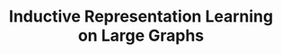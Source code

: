 ---
title:  Inductive Representation Learning on Large Graphs

excerpt: GNN, Graphsage

toc : true
toc_sticky : true  

use_math: true

categories:
  - papers
tags:
  - papers
  - gnn
  - graphsage
---